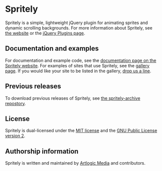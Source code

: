 # Spritely

Spritely is a simple, lightweight jQuery plugin for animating sprites and dynamic scrolling backgrounds. For more information about Spritely, see [the website](http://spritely.net) or the [jQuery Plugins page](http://plugins.jquery.com/spritely/).

## Documentation and examples

For documentation and example code, see the [documentation page on the Spritely website](http://spritely.net/documentation/). For examples of sites that use Spritely, see the [gallery page](http://spritely.net/gallery/). If you would like your site to be listed in the gallery, [drop us a line](http://spritely.net/contact/).

## Previous releases

To download previous releases of Spritely, see [the spritely-archive repostory](https://github.com/artlogicmedia/spritely-archive).

## License

Spritely is dual-licensed under the [MIT license](https://github.com/artlogicmedia/spritely/blob/master/MIT-LICENSE.md) and the [GNU Public License version 2](https://github.com/artlogicmedia/spritely/blob/master/GPLv2-LICENSE.md).

## Authorship information

Spritely is written and maintained by [Artlogic Media](http://artlogic.net/) and contributors.

